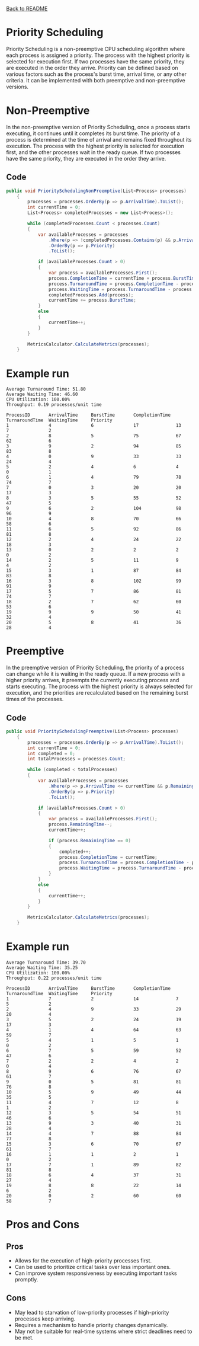 ﻿[Back to README](https://github.com/pwpx/Simulating-CPU-Scheduling-Algorithms/blob/351f850e70ed00775947d66e0f7b00d0487fe114/README.md)
# Priority Scheduling

Priority Scheduling is a non-preemptive CPU scheduling algorithm where each process is assigned a priority. The process with the highest priority is selected for execution first. If two processes have the same priority, they are executed in the order they arrive. Priority can be defined based on various factors such as the process's burst time, arrival time, or any other criteria. It can be implemented with both preemptive and non-preemptive versions.

# Non-Preemptive

In the non-preemptive version of Priority Scheduling, once a process starts executing, it continues until it completes its burst time. The priority of a process is determined at the time of arrival and remains fixed throughout its execution. The process with the highest priority is selected for execution first, and the other processes wait in the ready queue. If two processes have the same priority, they are executed in the order they arrive.

## Code

```csharp
public void PrioritySchedulingNonPreemptive(List<Process> processes)
    {
        processes = processes.OrderBy(p => p.ArrivalTime).ToList();
        int currentTime = 0;
        List<Process> completedProcesses = new List<Process>();

        while (completedProcesses.Count < processes.Count)
        {
            var availableProcesses = processes
                .Where(p => !completedProcesses.Contains(p) && p.ArrivalTime <= currentTime)
                .OrderBy(p => p.Priority)
                .ToList();

            if (availableProcesses.Count > 0)
            {
                var process = availableProcesses.First();
                process.CompletionTime = currentTime + process.BurstTime;
                process.TurnaroundTime = process.CompletionTime - process.ArrivalTime;
                process.WaitingTime = process.TurnaroundTime - process.BurstTime;
                completedProcesses.Add(process);
                currentTime += process.BurstTime;
            }
            else
            {
                currentTime++;
            }
        }

        MetricsCalculator.CalculateMetrics(processes);
    }
```

# Example run

```Performance Metrics:
Average Turnaround Time: 51.80
Average Waiting Time: 46.60
CPU Utilization: 100.00%
Throughput: 0.19 processes/unit time

ProcessID       ArrivalTime     BurstTime       CompletionTime  TurnaroundTime  WaitingTime     Priority
1               4               6               17              13              7               2
2               8               5               75              67              62              6
3               9               2               94              85              83              8
4               0               9               33              33              24              4
5               2               4               6               4               0               1
6               1               4               79              78              74              7
7               0               3               20              20              17              3
8               3               5               55              52              47              5
9               6               2               104             98              96              9
10              4               8               70              66              58              6
11              6               5               92              86              81              8
12              2               4               24              22              18              3
13              0               2               2               2               0               2
14              2               5               11              9               4               2
15              3               1               87              84              83              8
16              3               8               102             99              91              9
17              5               7               86              81              74              7
18              2               7               62              60              53              6
19              9               9               50              41              32              4
20              5               8               41              36              28              4
```

# Preemptive

In the preemptive version of Priority Scheduling, the priority of a process can change while it is waiting in the ready queue. If a new process with a higher priority arrives, it preempts the currently executing process and starts executing. The process with the highest priority is always selected for execution, and the priorities are recalculated based on the remaining burst times of the processes.

## Code

```csharp
public void PrioritySchedulingPreemptive(List<Process> processes)
    {
        processes = processes.OrderBy(p => p.ArrivalTime).ToList();
        int currentTime = 0;
        int completed = 0;
        int totalProcesses = processes.Count;

        while (completed < totalProcesses)
        {
            var availableProcesses = processes
                .Where(p => p.ArrivalTime <= currentTime && p.RemainingTime > 0)
                .OrderBy(p => p.Priority)
                .ToList();

            if (availableProcesses.Count > 0)
            {
                var process = availableProcesses.First();
                process.RemainingTime--;
                currentTime++;

                if (process.RemainingTime == 0)
                {
                    completed++;
                    process.CompletionTime = currentTime;
                    process.TurnaroundTime = process.CompletionTime - process.ArrivalTime;
                    process.WaitingTime = process.TurnaroundTime - process.BurstTime;
                }
            }
            else
            {
                currentTime++;
            }
        }

        MetricsCalculator.CalculateMetrics(processes);
    }
```

# Example run

```Performance Metrics:
Average Turnaround Time: 39.70
Average Waiting Time: 35.25
CPU Utilization: 100.00%
Throughput: 0.22 processes/unit time

ProcessID       ArrivalTime     BurstTime       CompletionTime  TurnaroundTime  WaitingTime     Priority
1               7               2               14              7               5               2
2               4               9               33              29              20              4
3               5               2               24              19              17              3
4               1               4               64              63              59              7
5               4               1               5               1               0               2
6               7               5               59              52              47              6
7               2               2               4               2               0               4
8               9               6               76              67              61              7
9               0               5               81              81              76              8
10              5               9               49              44              35              5
11              4               7               12              8               1               2
12              3               5               54              51              46              6
13              9               3               40              31              28              4
14              4               7               88              84              77              8
15              3               6               70              67              61              7
16              1               1               2               1               0               2
17              7               1               89              82              81              8
18              6               4               37              31              27              4
19              8               8               22              14              6               2
20              0               2               60              60              58              7
```

# Pros and Cons

## Pros

- Allows for the execution of high-priority processes first.
- Can be used to prioritize critical tasks over less important ones.
- Can improve system responsiveness by executing important tasks promptly.

## Cons

- May lead to starvation of low-priority processes if high-priority processes keep arriving.
- Requires a mechanism to handle priority changes dynamically.
- May not be suitable for real-time systems where strict deadlines need to be met.

